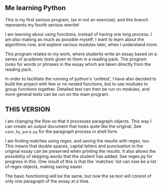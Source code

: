 ## Me learning Python
This is my first serious program, (as in not an exercise), and this branch represents my fourth serious rewrite!

I am learning about using functions, instead of having one long process.
I am also making as much as possible myself; I want to learn about  the algorithms now, and explore various modules later, when I understand more.

This program relates to my work, where students write an essay based on a series of academic texts given to them in a reading pack. 
The program looks for words or phrases in the essay which are taken directly from the reading pack.

In order to facilitate the running of python's 'unittest', I have also decided to build the project with few or no nested functions, but to use modules to group functions together. Detailed test can then be run on modules, and more general tests can be run on the main program.

## THIS VERSION

I am changing the flow so that it processes paragraph objects. This way I can create an output document that looks quite like the original. See `save_by_para.py` for the paragraph process in shell form.

I am finding matches using regex, and saving the results with regex, too. This means that double spaces, captial letters and punctuation in the original essay can be preserved when printing the results. It also allows the possibility of skipping words that the student has added. See regex.py for progress in this. One result of this is that the 'matches' list can now be a list of regex objects, making saving easier.

The basic functioning will be the same, but now the sa text will consist of only one paragraph of the essay at a time.
